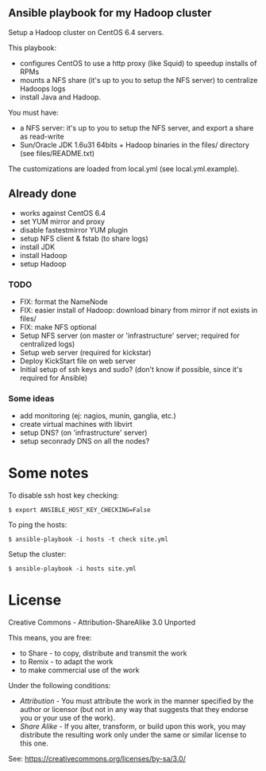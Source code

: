 Ansible playbook for my Hadoop cluster
--------------------------------------

Setup a Hadoop cluster on CentOS 6.4 servers.

This playbook:

- configures CentOS to use a http proxy (like Squid) to speedup installs of RPMs
- mounts a NFS share (it's up to you to setup the NFS server) to centralize Hadoops logs
- install Java and Hadoop.

You must have:

 - a NFS server: it's up to you to setup the NFS server, and export a share as read-write
 - Sun/Oracle JDK 1.6u31 64bits + Hadoop binaries in the files/ directory (see files/README.txt)

The customizations are loaded from local.yml (see local.yml.example).

## Already done

- works against CentOS 6.4
- set YUM mirror and proxy
- disable fastestmirror YUM plugin
- setup NFS client & fstab (to share logs)
- install JDK
- install Hadoop
- setup Hadoop

### TODO

- FIX: format the NameNode
- FIX: easier install of Hadoop: download binary from mirror if not exists in files/
- FIX: make NFS optional
- Setup NFS server (on master or 'infrastructure' server; required for centralized logs)
- Setup web server (required for kickstar)
- Deploy KickStart file on web server
- Initial setup of ssh keys and sudo? (don't know if possible, since it's required for Ansible)

### Some ideas

- add monitoring (ej: nagios, munin, ganglia, etc.)
- create virtual machines with libvirt
- setup DNS? (on 'infrastructure' server)
- setup seconrady DNS on all the nodes?

# Some notes

To disable ssh host key checking:

    $ export ANSIBLE_HOST_KEY_CHECKING=False

To ping the hosts:

    $ ansible-playbook -i hosts -t check site.yml

Setup the cluster:

    $ ansible-playbook -i hosts site.yml

# License

Creative Commons - Attribution-ShareAlike 3.0 Unported

This means, you are free:

 - to Share - to copy, distribute and transmit the work
 - to Remix - to adapt the work
 - to make commercial use of the work

Under the following conditions:

 - *Attribution* - You must attribute the work in the manner specified by the author or licensor (but not in any way that suggests that they endorse you or your use of the work).
 - *Share Alike* - If you alter, transform, or build upon this work, you may distribute the resulting work only under the same or similar license to this one.

See: https://creativecommons.org/licenses/by-sa/3.0/

